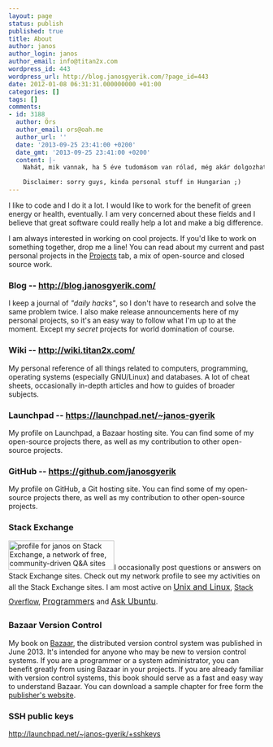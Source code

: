 ```yaml
---
layout: page
status: publish
published: true
title: About
author: janos
author_login: janos
author_email: info@titan2x.com
wordpress_id: 443
wordpress_url: http://blog.janosgyerik.com/?page_id=443
date: 2012-01-08 06:31:31.000000000 +01:00
categories: []
tags: []
comments:
- id: 3188
  author: Örs
  author_email: ors@oah.me
  author_url: ''
  date: '2013-09-25 23:41:00 +0200'
  date_gmt: '2013-09-25 23:41:00 +0200'
  content: |-
    Nahát, mik vannak, ha 5 éve tudomásom van rólad, még akár dolgozhatunk volna is együtt, persze eztán sem kizárt... ;) (Örs)

    Disclaimer: sorry guys, kinda personal stuff in Hungarian ;)
---
```

I like to code and I do it a lot. I would like to work for the benefit of green energy or health, eventually. I am very concerned about these fields and I believe that great software could really help a lot and make a big difference.

I am always interested in working on cool projects. If you'd like to work on something together, drop me a line! You can read about my current and past personal projects in the <a href="/projects">Projects</a> tab, a mix of open-source and closed source work.
<h3>Blog -- <a href="http://blog.janosgyerik.com/">http://blog.janosgyerik.com/</a></h3>
I keep a journal of <em>"daily hacks"</em>, so I don't have to research and solve the same problem twice. I also make release announcements here of my personal projects, so it's an easy way to follow what I'm up to at the moment. Except my <em>secret</em> projects for world domination of course.
<h3>Wiki -- <a href="http://wiki.titan2x.com/">http://wiki.titan2x.com/</a></h3>
My personal reference of all things related to computers, programming, operating systems (especially GNU/Linux) and databases. A lot of cheat sheets, occasionally in-depth articles and how to guides of broader subjects.
<h3>Launchpad -- <a href="https://launchpad.net/~janos-gyerik">https://launchpad.net/~janos-gyerik</a></h3>
My profile on Launchpad, a Bazaar hosting site. You can find some of my open-source projects there, as well as my contribution to other open-source projects.
<h3>GitHub -- <a href="https://github.com/janosgyerik">https://github.com/janosgyerik</a></h3>
My profile on GitHub, a Git hosting site. You can find some of my open-source projects there, as well as my contribution to other open-source projects.
<h3>Stack Exchange</h3>
<a href="http://stackexchange.com/users/322516"><img class="alignright" title="profile for janos on Stack Exchange, a network of free, community-driven Q&amp;A sites" alt="profile for janos on Stack Exchange, a network of free, community-driven Q&amp;A sites" src="http://stackexchange.com/users/flair/322516.png" width="208" height="58" /></a>I occasionally post questions or answers on Stack Exchange sites. Check out my network profile to see my activities on all the Stack Exchange sites. I am most active on <a style="line-height: 1.714285714; font-size: 1rem;" href="http://unix.stackexchange.com/users/17433/janos">Unix and Linux</a>, <a href="http://stackoverflow.com/users/641955/janos">Stack Overflow</a>, <a style="line-height: 1.714285714; font-size: 1rem;" href="http://programmers.stackexchange.com/users/52610/janos">Programmers</a> and <a style="line-height: 1.714285714; font-size: 1rem;" href="http://askubuntu.com/users/23972/janos">Ask Ubuntu</a>.
<h3>Bazaar Version Control</h3>
My book on <a href="http://bazaar.canonical.com/">Bazaar</a>, the distributed version control system was published in June 2013. It's intended for anyone who may be new to version control systems. If you are a programmer or a system administrator, you can benefit greatly from using Bazaar in your projects. If you are already familiar with version control systems, this book should serve as a fast and easy way to understand Bazaar. You can download a sample chapter for free form the <a href="http://www.packtpub.com/bazaar-version-control/book">publisher's website</a>.
<h3>SSH public keys</h3>
<a href="http://launchpad.net/~janos-gyerik/+sshkeys">http://launchpad.net/~janos-gyerik/+sshkeys</a>
&nbsp;
